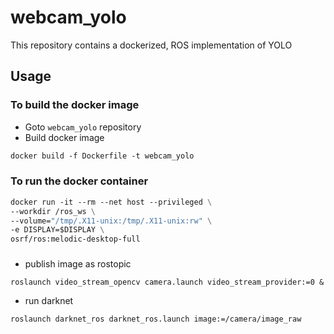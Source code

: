 # webcam_yolo

This repository contains a dockerized, ROS implementation of YOLO

## Usage

### To build the docker image

- Goto `webcam_yolo` repository
- Build docker image

```Dockerfile
docker build -f Dockerfile -t webcam_yolo
```

### To run the docker container

```Dockerfile
docker run -it --rm --net host --privileged \
--workdir /ros_ws \
--volume="/tmp/.X11-unix:/tmp/.X11-unix:rw" \
-e DISPLAY=$DISPLAY \
osrf/ros:melodic-desktop-full
```

### 

- publish image as rostopic

```
roslaunch video_stream_opencv camera.launch video_stream_provider:=0 &
```

- run darknet

```
roslaunch darknet_ros darknet_ros.launch image:=/camera/image_raw
```
